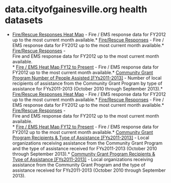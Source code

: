 # data.cityofgainesville.org health datasets
* [Fire/Rescue Responses Heat Map](https://data.cityofgainesville.org/d/jpez-fsak) - Fire / EMS response data for FY2012 up to the most current month available.* [Fire/Rescue Responses](https://data.cityofgainesville.org/d/s7de-wj39) - Fire / EMS response data for FY2012 up to the most current month available.* [Fire/Rescue Responses](https://data.cityofgainesville.org/view/yejb-gwc5) - <div>Fire and EMS response data for FY2012 up to the most current month available.<br></div>* [Fire / EMS Heat Map FY12 to Present](https://data.cityofgainesville.org/d/spe2-t65p) - Fire / EMS response data for FY2012 up to the most current month available.* [Community Grant Program Number of People Assisted [FYs2011-2013]](https://data.cityofgainesville.org/d/s9tq-dihf) - Number of local recipients of assistance from the Community Grant Program by type of assistance for FYs2011-2013 (October 2010 through September 2013).* [Fire/Rescue Responses Heat Map](https://data.cityofgainesville.org/d/jpez-fsak) - Fire / EMS response data for FY2012 up to the most current month available.* [Fire/Rescue Responses](https://data.cityofgainesville.org/d/s7de-wj39) - Fire / EMS response data for FY2012 up to the most current month available.* [Fire/Rescue Responses](https://data.cityofgainesville.org/view/yejb-gwc5) - <div>Fire and EMS response data for FY2012 up to the most current month available.<br></div>* [Fire / EMS Heat Map FY12 to Present](https://data.cityofgainesville.org/d/spe2-t65p) - Fire / EMS response data for FY2012 up to the most current month available.* [Community Grant Program Recipients & Type of Assistance [FYs2011-2013]](https://data.cityofgainesville.org/d/acva-nc85) - Local organizations receiving assistance from the Community Grant Program and the type of assistance received for FYs2011-2013 (October 2010 through September 2013).* [Community Grant Program Recipients & Type of Assistance [FYs2011-2013]](https://data.cityofgainesville.org/d/acva-nc85) - Local organizations receiving assistance from the Community Grant Program and the type of assistance received for FYs2011-2013 (October 2010 through September 2013).